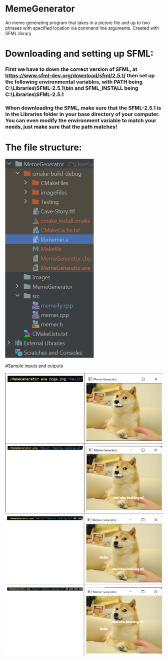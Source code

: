 # MemeGenerator
An meme generating program that takes in a picture file and up to two phrases with specified location via command line arguments. Created with SFML library

# Downloading and setting up SFML:
### First we have to down the correct version of SFML, at https://www.sfml-dev.org/download/sfml/2.5.1/ then set up the following environmental variables, with PATH being C:\Libraries\SFML-2.5.1\bin  and SFML_INSTALL being C:\Libraries\SFML-2.5.1

### When downloading the SFML, make sure that the SFML-2.5.1 is in the Libraries folder in your base directory of your computer. You can even modify the environment variable to match your needs, just make sure that the path matches!


# The file structure:
![](images/readme1.png)

#Sample inputs and outputs

![](images/readme2.png)
![](images/readme3.png)
